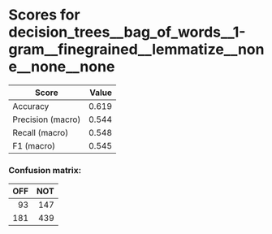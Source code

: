 # Scores for decision_trees__bag_of_words__1-gram__finegrained__lemmatize__none__none__none
|      Score      |Value|
|-----------------|----:|
|Accuracy         |0.619|
|Precision (macro)|0.544|
|Recall (macro)   |0.548|
|F1 (macro)       |0.545|

### Confusion matrix:
|OFF|NOT|
|--:|--:|
| 93|147|
|181|439|
